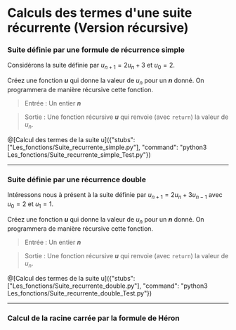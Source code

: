 # Calculs des termes d'une suite récurrente (Version récursive)

### Suite définie par une formule de récurrence simple

Considérons la suite définie par $`u_{n+1}=2 u_n +3`$ et $`u_0=2`$.

Créez une fonction ***u*** qui donne la valeur de $`u_n`$ pour un ***n*** donné. On programmera de manière récursive cette fonction.

> Entrée : Un entier ***n***

> Sortie : Une fonction récursive ***u*** qui renvoie (avec `return`) la valeur de $`u_n`$.

@[Calcul des termes de la suite u]({"stubs": ["Les_fonctions/Suite_recurrente_simple.py"], "command": "python3 Les_fonctions/Suite_recurrente_simple_Test.py"})

---

### Suite définie par une récurrence double

Intéressons nous à présent à la suite définie par $`u_{n+1}=2 u_n +3 u_{n-1}`$ avec  $`u_0=2`$ et $`u_1=1`$.

Créez une fonction ***u*** qui donne la valeur de $`u_n`$ pour un ***n*** donné. On programmera de manière récursive cette fonction.

> Entrée : Un entier ***n***

> Sortie : Une fonction récursive ***u*** qui renvoie (avec `return`) la valeur de $`u_n`$.

@[Calcul des termes de la suite u]({"stubs": ["Les_fonctions/Suite_recurrente_double.py"], "command": "python3 Les_fonctions/Suite_recurrente_double_Test.py"})

---

### Calcul de la racine carrée par la formule de Héron
